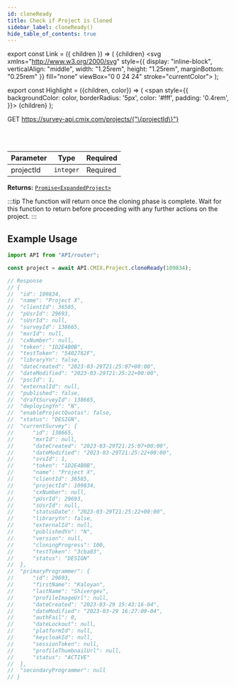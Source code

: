 ```yaml
---
id: cloneReady
title: Check if Project is Cloned
sidebar_label: cloneReady()
hide_table_of_contents: true
---
```


export const Link = ({ children }) => (
  <span>
    {children}
    <svg
      xmlns="http://www.w3.org/2000/svg"
      style={{
        display: "inline-block",
        verticalAlign: "middle",
        width: "1.25rem",
        height: "1.25rem",
        marginBottom: "0.25rem"
      }}
      fill="none"
      viewBox="0 0 24 24"
      stroke="currentColor">
      <path stroke-linecap="round" stroke-linejoin="round" stroke-width="2" d="M10 6H6a2 2 0 00-2 2v10a2 2 0 002 2h10a2 2 0 002-2v-4M14 4h6m0 0v6m0-6L10 14"></path>
    </svg>
  </span>
);

export const Highlight = ({children, color}) => (
  <span
    style={{
      backgroundColor: color,
      borderRadius: '5px',
      color: '#fff',
      padding: '0.4rem',
    }}>
    {children}
  </span>
);

<Highlight color="#61AFFE">GET</Highlight> https://survey-api.cmix.com/projects/{"\{projectId\}"}

<br />
<br />

| Parameter | Type  | Required |
| ---- | ----  | -------- |
| projectId | `integer` | <Highlight color="#F93E3E">Required</Highlight> |

**Returns:** [<Link>`Promise<ExpandedProject>`</Link>](/docs/properties#expanded-project)  

:::tip
The function will return once the cloning phase is complete. Wait for this function to return before proceeding with any further actions on the project.
:::

## Example Usage

```js
import API from "API/router";

const project = await API.CMIX.Project.cloneReady(109834);

// Response
// {
// 	"id": 109834,
// 	"name": "Project X",
// 	"clientId": 36585,
// 	"pUsrId": 29693,
// 	"sUsrId": null,
// 	"surveyId": 138665,
// 	"mxrId": null,
// 	"cxNumber": null,
// 	"token": "1D2E4B0B",
// 	"testToken": "5402762F",
// 	"libraryYn": false,
// 	"dateCreated": "2023-03-29T21:25:07+00:00",
// 	"dateModified": "2023-03-29T21:25:22+00:00",
// 	"pscId": 1,
// 	"externalId": null,
// 	"published": false,
// 	"draftSurveyId": 138665,
// 	"deployingYn": "N",
// 	"enableProjectQuotas": false,
// 	"status": "DESIGN",
// 	"currentSurvey": {
// 		"id": 138665,
// 		"mxrId": null,
// 		"dateCreated": "2023-03-29T21:25:07+00:00",
// 		"dateModified": "2023-03-29T21:25:22+00:00",
// 		"svsId": 1,
// 		"token": "1D2E4B0B",
// 		"name": "Project X",
// 		"clientId": 36585,
// 		"projectId": 109834,
// 		"cxNumber": null,
// 		"pUsrId": 29693,
// 		"sUsrId": null,
// 		"statusDate": "2023-03-29T21:25:22+00:00",
// 		"libraryYn": false,
// 		"externalId": null,
// 		"publishedYn": "N",
// 		"version": null,
// 		"cloningProgress": 100,
// 		"testToken": "3cba83",
// 		"status": "DESIGN"
// 	},
// 	"primaryProgrammer": {
// 		"id": 29693,
// 		"firstName": "Kaloyan",
// 		"lastName": "Shivergev",
// 		"profileImageUrl": null,
// 		"dateCreated": "2023-03-29 15:43:16-04",
// 		"dateModified": "2023-03-29 16:27:09-04",
// 		"authFail": 0,
// 		"dateLockout": null,
// 		"platformId": null,
// 		"keycloakId": null,
// 		"sessionToken": null,
// 		"profileThumbnailUrl": null,
// 		"status": "ACTIVE"
// 	},
// 	"secondaryProgrammer": null
// }
```